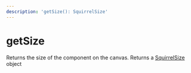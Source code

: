 ```yaml
---
description: 'getSize(): SquirrelSize'
---
```


# getSize

Returns the size of the component on the canvas.  Returns a [SquirrelSize ](../classes/squirrelsize.md)object
